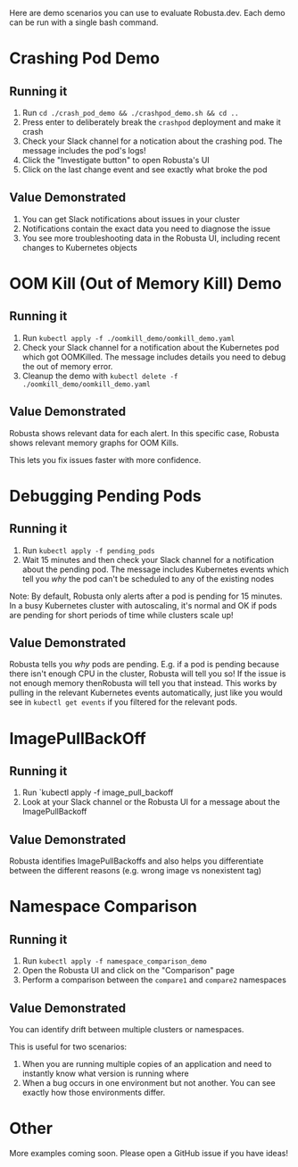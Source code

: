 Here are demo scenarios you can use to evaluate Robusta.dev. Each demo can be run with a single bash command.

# Crashing Pod Demo

## Running it

1. Run `cd ./crash_pod_demo && ./crashpod_demo.sh && cd ..`
2. Press enter to deliberately break the `crashpod` deployment and make it crash
3. Check your Slack channel for a notication about the crashing pod. The message includes the pod's logs!
4. Click the "Investigate button" to open Robusta's UI
5. Click on the last change event and see exactly what broke the pod

## Value Demonstrated

1. You can get Slack notifications about issues in your cluster 
2. Notifications contain the exact data you need to diagnose the issue
3. You see more troubleshooting data in the Robusta UI, including recent changes to Kubernetes objects

# OOM Kill (Out of Memory Kill) Demo

## Running it

1. Run `kubectl apply -f ./oomkill_demo/oomkill_demo.yaml`
2. Check your Slack channel for a notification about the Kubernetes pod which got OOMKilled. The message includes details you need to debug the out of memory error.
3. Cleanup the demo with `kubectl delete -f ./oomkill_demo/oomkill_demo.yaml`

## Value Demonstrated

Robusta shows relevant data for each alert. In this specific case, Robusta shows relevant memory graphs for OOM Kills.

This lets you fix issues faster with more confidence.

# Debugging Pending Pods

## Running it

1. Run `kubectl apply -f pending_pods` 
2. Wait 15 minutes and then check your Slack channel for a notification about the pending pod. The message includes Kubernetes events which tell you *why* the pod can't be scheduled to any of the existing nodes

Note: By default, Robusta only alerts after a pod is pending for 15 minutes. In a busy Kubernetes cluster with autoscaling, it's normal and OK if pods are pending for short periods of time while clusters scale up!

## Value Demonstrated

Robusta tells you *why* pods are pending. E.g. if a pod is pending because there isn't enough CPU in the cluster, Robusta will tell you so! If the issue is not enough memory thenRobusta will tell you that instead. This works by pulling in the relevant Kubernetes events automatically, just like you would see in `kubectl get events` if you filtered for the relevant pods.

# ImagePullBackOff

## Running it

1. Run `kubectl apply -f image_pull_backoff
2. Look at your Slack channel or the Robusta UI for a message about the ImagePullBackoff

## Value Demonstrated

Robusta identifies ImagePullBackoffs and also helps you differentiate between the different reasons (e.g. wrong image vs nonexistent tag)

# Namespace Comparison

## Running it

1. Run `kubectl apply -f namespace_comparison_demo` 
2. Open the Robusta UI and click on the "Comparison" page
3. Perform a comparison between the `compare1` and `compare2` namespaces

## Value Demonstrated

You can identify drift between multiple clusters or namespaces.

This is useful for two scenarios:

1. When you are running multiple copies of an application and need to instantly know what version is running where
2. When a bug occurs in one environment but not another. You can see exactly how those environments differ.

# Other
More examples coming soon. Please open a GitHub issue if you have ideas!

